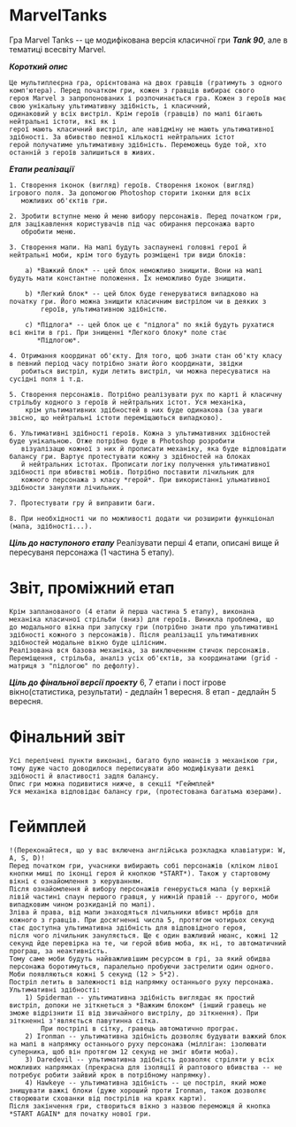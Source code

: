 # MarvelTanks
Гра Marvel Tanks -- це модифікована версія класичної гри ***Tank 90***, але в тематиці всесвіту Marvel.

***Короткий опис***

    Це мультиплеєрна гра, орієнтована на двох гравців (гратимуть з одного комп'ютера). Перед початком гри, кожен з гравців вибирає свого
    героя Marvel з запропонованих і розпочинається гра. Кожен з героїв має свою унікальну ультимативну здібність, і класичний,  
    одинаковий у всіх вистріл. Крім героїв (гравців) по мапі бігають нейтральні істоти, які як і
    герої мають класичний вистріл, але навідміну не мають ультимативної здібності. За вбивство певної кількості нейтральних істот
    герой получатиме ультимативну здібність. Переможець буде той, хто останній з героїв залишиться в живих.
    
    
***Етапи реалізації***

    1. Створення іконок (вигляд) героїв. Створення іконок (вигляд) ігрового поля. За допомогою Photoshop сторити іконки для всіх  
       можливих об'єктів гри.
       
    2. Зробити вступне меню й меню вибору персонажів. Перед початком гри, для зацікавлення користувачів під час обирання персонажа варто
       обробити меню.
       
    3. Створення мапи. На мапі будуть заспаунені головні герої й нейтральні моби, крім того будуть розміщені три види блоків:
    
        a) *Важкий блок* -- цей блок неможливо знищити. Вони на мапі будуть мати константне положення. Їх неможливо буде знищити.
        
        b) *Легкий блок* -- цей блок буде генеруватися випадково на початку гри. Його можна знищити класичним вистрілом чи в деяких з 
            героїв, ультимативною здібністю.
            
        c) *Підлога* -- цей блок це є "підлога" по якій будуть рухатися всі юніти в грі. При знищенні *Легкого блоку* поле стає
           *Підлогою*.
        
    4. Отримання координат об'єкту. Для того, щоб знати стан об'кту класу в певний період часу потрібно знати його координати, звідки 
       робиться вистріл, куди летить вистріл, чи можна пересуватися на сусідні поля і т.д.
       
    5. Створення персонажів. Потрібно реалізувати рух по карті й класичну стрільбу кодного з героїв й нейтральних істот. Уся механіка, 
        крім ультимативних здібностей в них буде одинакова (за уваги звісно, що нейтральні істоти переміщаються випадково).
    
    6. Ультимативні здібності героїв. Кожна з ультимативних здібностей буде унікальною. Отже потрібно буде в Photoshop розробити 
       візуалізацю кожної з них й прописати механіку, яка буде відповідати балансу гри. Вартує протестувати кожну з здібностей на блоках
       й нейтральних істотах. Прописати логіку получення ультимативної здібності при вбивстві мобів. Потрібно поставити лічильник для 
       кожного персонажа з класу *герой*. При використанні ульмативної здібности зануляти лічильник.
       
    7. Протестувати гру й виправити баги.
    
    8. При необхідності чи по можливості додати чи розширити функціонал (мапа, здібності...).
    
    
***Ціль до наступоного етапу***
    Реалізувати перші 4 етапи, описані вище й пересуваня персонажа (1 частина 5 етапу).

# Звіт, проміжний етап  
    Крім запланованого (4 етапи й перша частина 5 етапу), виконана механіка класичної стрільби (вниз) для героїв. Виникла проблема, що
    до модального вікна при запуску гри (потрібно знати про ультимативні здібності кожного з персонажів). Після реалізації ультимативних
    здібностей модальне вікно буде цілісним.
    Реалізована вся базова механіка, за виключенням стичок персонажів.
    Переміщення, стрільба, аналіз усіх об'єктів, за координатами (grid - матриця з "підлогою" по дефолту). 
    
***Ціль до фінальної версії проекту***
    6, 7 етапи і пост ігрове вікно(статистика, результати) - дедлайн 1 вересня.
    8 етап - дедлайн 5 вересня.

# Фінальний звіт
    Усі перелічені пункти виконані, багато було нюансів з механікою гри, тому дуже часто доводилося переписувати або модифікувати деякі здібності й властивості задля балансу.
    Опис гри можна подивитися нижче, в секції *Геймплей*
    Уся механіка відповідає балансу гри, (протестована багатьма юзерами).

# Геймплей
    !(Переконайтеся, що у вас включена англійська розкладка клавіатури: W, A, S, D)!
    Перед початком гри, учасники вибирають собі персонажів (кліком лівої кнопки миші по іконці героя й кнопкою *START*). Також у стартовому вікні є ознайомлення з керуванням.
    Після ознайомлення й вибору персонажів генерується мапа (у верхній лівій частині спаун першого гравця, у нижній правій -- другого, моби випадковим чином розкиданій по мапі).
    Зліва й права, від мапи знаходяться лічильники вбивст мрбів для кожного з гравців. При досягненні числа 5, протягом чотирьох секунд стає доступна ультимативна здібність для відповідного героя, 
    після чого лічильник зануляється. Ще є один важливий нюанс, кожні 12 секунд йде перевірка на те, чи герой вбив моба, як ні, то автоматичний програш, за неактивність.
    Тому саме моби будуть найважливішим ресурсом в грі, за який обидва персонажа боротимуться, паралельно пробуючи застрелити один одного. Моби появляються кожні 5 секунд (12 > 5*2).
    Постріл летить в залежності від напрямку останнього руху персонажа.
    Ультимативні здібності: 
        1) Spiderman -- ультимативна здібність виглядає як простий вистріл, допоки не зіткнеться з *Важким блоком* (інший гравець не зможе відрізнити її від звичайного вистрілу, до зіткнення). При зіткненні з'являється павутинна сітка. 
            При пострілі в сітку, гравець автоматично програє.
        2) Ironman -- ультимативна здібність дозволяє будувати важкий блок на мапі в напрямку останнього руху персонажа (мілліган: ізолювати суперника, щоб він протягом 12 секунд не зміг вбити моба).
        3) Daredevil -- ультимативна здібність дозволяє стріляти у всіх можливих напрямках (прекрасна для ізоляції й раптового вбивства -- не потребує робити зайвий крок в потрібному напрямку).
        4) Hawkeye -- ультимативна здібність -- це постріл, який може знищувати важкі блоки (дуже хороший проти Ironman, також дозволяє створювати схованки від пострілів на краях карти). 
    Після закінчення гри, створиться вікно з назвою переможця й кнопка *START AGAIN* для початку нової гри.

